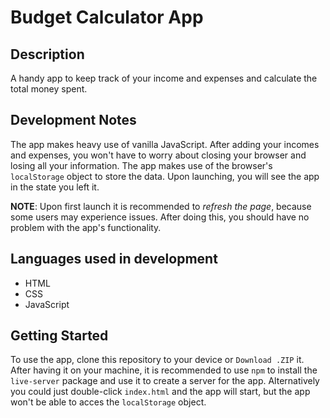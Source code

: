 # Budget Calculator App

## Description
A handy app to keep track of your income and expenses and calculate the total money spent.

## Development Notes
The app makes heavy use of vanilla JavaScript. After adding your incomes and expenses, you won't have to worry about closing your browser and losing all your information. The app makes use of the browser's `localStorage` object to store the data. Upon launching, you will see the app in the state you left it.

**NOTE**: Upon first launch it is recommended to *refresh the page*, because some users may experience issues. After doing this, you should have no problem with the app's functionality. 

## Languages used in development
* HTML
* CSS
* JavaScript

## Getting Started
To use the app, clone this repository to your device or `Download .ZIP` it. After having it on your machine, it is recommended to use `npm` to install the `live-server` package and use it to create a server for the app. Alternatively you could just double-click `index.html` and the app will start, but the app won't be able to acces the `localStorage` object. 